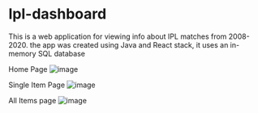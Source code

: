 # Ipl-dashboard
This is a web application for viewing info about IPL matches from 2008-2020. the app was created using Java and React stack, it uses an in-memory SQL database

Home Page
![image](https://github.com/JaykumarPatel1998/Ipl-dashboard/assets/85047980/130bda0f-c0ab-488b-9cc0-a7e246f393e4)


Single Item Page
![image](https://github.com/JaykumarPatel1998/Ipl-dashboard/assets/85047980/368da232-caf2-4606-8175-19bb1bc084fb)

All Items page
![image](https://github.com/JaykumarPatel1998/Ipl-dashboard/assets/85047980/a15272c4-ecd8-4580-8d1e-706c47b2e44e)


